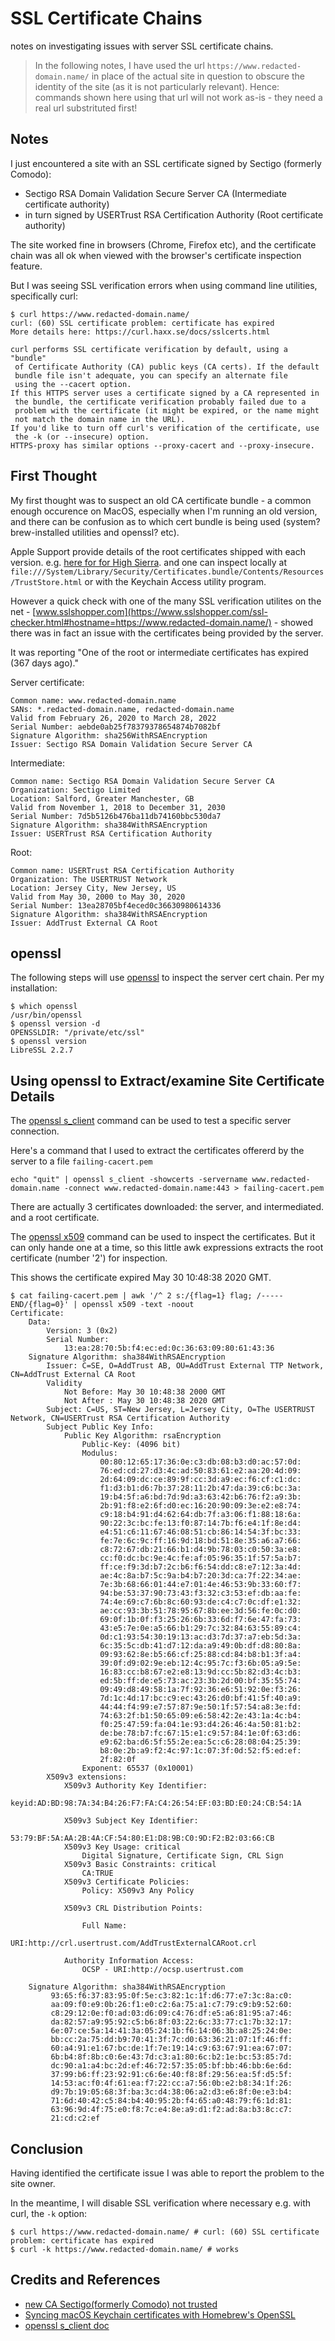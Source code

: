 # SSL Certificate Chains

notes on investigating issues with server SSL certificate chains.

> In the following notes, I have used the url `https://www.redacted-domain.name/` in place of the actual site in question
> to obscure the identity of the site (as it is not particularly relevant).
> Hence: commands shown here using that url will not work as-is - they need a real url substrituted first!

## Notes

I just encountered a site with an SSL certificate signed by Sectigo (formerly Comodo):

* Sectigo RSA Domain Validation Secure Server CA (Intermediate certificate authority)
* in turn signed by USERTrust RSA Certification Authority (Root certificate authority)

The site worked fine in browsers (Chrome, Firefox etc), and the certificate chain was all ok when viewed with
the browser's certificate inspection feature.

But I was seeing SSL verification errors when using command line utilities, specifically curl:

```
$ curl https://www.redacted-domain.name/
curl: (60) SSL certificate problem: certificate has expired
More details here: https://curl.haxx.se/docs/sslcerts.html

curl performs SSL certificate verification by default, using a "bundle"
 of Certificate Authority (CA) public keys (CA certs). If the default
 bundle file isn't adequate, you can specify an alternate file
 using the --cacert option.
If this HTTPS server uses a certificate signed by a CA represented in
 the bundle, the certificate verification probably failed due to a
 problem with the certificate (it might be expired, or the name might
 not match the domain name in the URL).
If you'd like to turn off curl's verification of the certificate, use
 the -k (or --insecure) option.
HTTPS-proxy has similar options --proxy-cacert and --proxy-insecure.
```

## First Thought

My first thought was to suspect an old CA certificate bundle - a common enough occurence on MacOS,
especially when I'm running an old version, and there can be confusion as to which cert bundle is being used (system? brew-installed utilities and openssl? etc).

Apple Support provide details of the root certificates shipped with each version.
e.g. [here for for High Sierra](https://support.apple.com/en-gb/HT208127).
and one can inspect locally at `file:///System/Library/Security/Certificates.bundle/Contents/Resources/TrustStore.html`
or with the Keychain Access utility program.

However a quick check with one of the many SSL verification utilites on the net -
[www.sslshopper.com](https://www.sslshopper.com/ssl-checker.html#hostname=https://www.redacted-domain.name/) -
showed there was in fact an issue with the certificates being provided by the server.

It was reporting "One of the root or intermediate certificates has expired (367 days ago)."

Server certificate:

    Common name: www.redacted-domain.name
    SANs: *.redacted-domain.name, redacted-domain.name
    Valid from February 26, 2020 to March 28, 2022
    Serial Number: aebde0ab25f78379378654874b7082bf
    Signature Algorithm: sha256WithRSAEncryption
    Issuer: Sectigo RSA Domain Validation Secure Server CA

Intermediate:

    Common name: Sectigo RSA Domain Validation Secure Server CA
    Organization: Sectigo Limited
    Location: Salford, Greater Manchester, GB
    Valid from November 1, 2018 to December 31, 2030
    Serial Number: 7d5b5126b476ba11db74160bbc530da7
    Signature Algorithm: sha384WithRSAEncryption
    Issuer: USERTrust RSA Certification Authority

Root:

    Common name: USERTrust RSA Certification Authority
    Organization: The USERTRUST Network
    Location: Jersey City, New Jersey, US
    Valid from May 30, 2000 to May 30, 2020
    Serial Number: 13ea28705bf4eced0c36630980614336
    Signature Algorithm: sha384WithRSAEncryption
    Issuer: AddTrust External CA Root


## openssl

The following steps will use [openssl](https://www.openssl.org/) to inspect the server cert chain.
Per my installation:

    $ which openssl
    /usr/bin/openssl
    $ openssl version -d
    OPENSSLDIR: "/private/etc/ssl"
    $ openssl version
    LibreSSL 2.2.7


## Using openssl to Extract/examine Site Certificate Details

The [openssl s_client](https://www.openssl.org/docs/man1.0.2/man1/s_client.html)
command can be used to test a specific server connection.

Here's a command that I used to extract the certificates offererd by the server to a file `failing-cacert.pem`

```
echo "quit" | openssl s_client -showcerts -servername www.redacted-domain.name -connect www.redacted-domain.name:443 > failing-cacert.pem
```

There are actually 3 certificates downloaded: the server, and intermediated. and a root certificate.

The [openssl x509](https://www.openssl.org/docs/man1.0.2/man1/x509.html) command can be used to inspect the certificates.
But it can only hande one at a time, so this little awk expressions extracts the root certificate (number '2') for inspection.

This shows the certificate expired May 30 10:48:38 2020 GMT.

```
$ cat failing-cacert.pem | awk '/^ 2 s:/{flag=1} flag; /-----END/{flag=0}' | openssl x509 -text -noout
Certificate:
    Data:
        Version: 3 (0x2)
        Serial Number:
            13:ea:28:70:5b:f4:ec:ed:0c:36:63:09:80:61:43:36
    Signature Algorithm: sha384WithRSAEncryption
        Issuer: C=SE, O=AddTrust AB, OU=AddTrust External TTP Network, CN=AddTrust External CA Root
        Validity
            Not Before: May 30 10:48:38 2000 GMT
            Not After : May 30 10:48:38 2020 GMT
        Subject: C=US, ST=New Jersey, L=Jersey City, O=The USERTRUST Network, CN=USERTrust RSA Certification Authority
        Subject Public Key Info:
            Public Key Algorithm: rsaEncryption
                Public-Key: (4096 bit)
                Modulus:
                    00:80:12:65:17:36:0e:c3:db:08:b3:d0:ac:57:0d:
                    76:ed:cd:27:d3:4c:ad:50:83:61:e2:aa:20:4d:09:
                    2d:64:09:dc:ce:89:9f:cc:3d:a9:ec:f6:cf:c1:dc:
                    f1:d3:b1:d6:7b:37:28:11:2b:47:da:39:c6:bc:3a:
                    19:b4:5f:a6:bd:7d:9d:a3:63:42:b6:76:f2:a9:3b:
                    2b:91:f8:e2:6f:d0:ec:16:20:90:09:3e:e2:e8:74:
                    c9:18:b4:91:d4:62:64:db:7f:a3:06:f1:88:18:6a:
                    90:22:3c:bc:fe:13:f0:87:14:7b:f6:e4:1f:8e:d4:
                    e4:51:c6:11:67:46:08:51:cb:86:14:54:3f:bc:33:
                    fe:7e:6c:9c:ff:16:9d:18:bd:51:8e:35:a6:a7:66:
                    c8:72:67:db:21:66:b1:d4:9b:78:03:c0:50:3a:e8:
                    cc:f0:dc:bc:9e:4c:fe:af:05:96:35:1f:57:5a:b7:
                    ff:ce:f9:3d:b7:2c:b6:f6:54:dd:c8:e7:12:3a:4d:
                    ae:4c:8a:b7:5c:9a:b4:b7:20:3d:ca:7f:22:34:ae:
                    7e:3b:68:66:01:44:e7:01:4e:46:53:9b:33:60:f7:
                    94:be:53:37:90:73:43:f3:32:c3:53:ef:db:aa:fe:
                    74:4e:69:c7:6b:8c:60:93:de:c4:c7:0c:df:e1:32:
                    ae:cc:93:3b:51:78:95:67:8b:ee:3d:56:fe:0c:d0:
                    69:0f:1b:0f:f3:25:26:6b:33:6d:f7:6e:47:fa:73:
                    43:e5:7e:0e:a5:66:b1:29:7c:32:84:63:55:89:c4:
                    0d:c1:93:54:30:19:13:ac:d3:7d:37:a7:eb:5d:3a:
                    6c:35:5c:db:41:d7:12:da:a9:49:0b:df:d8:80:8a:
                    09:93:62:8e:b5:66:cf:25:88:cd:84:b8:b1:3f:a4:
                    39:0f:d9:02:9e:eb:12:4c:95:7c:f3:6b:05:a9:5e:
                    16:83:cc:b8:67:e2:e8:13:9d:cc:5b:82:d3:4c:b3:
                    ed:5b:ff:de:e5:73:ac:23:3b:2d:00:bf:35:55:74:
                    09:49:d8:49:58:1a:7f:92:36:e6:51:92:0e:f3:26:
                    7d:1c:4d:17:bc:c9:ec:43:26:d0:bf:41:5f:40:a9:
                    44:44:f4:99:e7:57:87:9e:50:1f:57:54:a8:3e:fd:
                    74:63:2f:b1:50:65:09:e6:58:42:2e:43:1a:4c:b4:
                    f0:25:47:59:fa:04:1e:93:d4:26:46:4a:50:81:b2:
                    de:be:78:b7:fc:67:15:e1:c9:57:84:1e:0f:63:d6:
                    e9:62:ba:d6:5f:55:2e:ea:5c:c6:28:08:04:25:39:
                    b8:0e:2b:a9:f2:4c:97:1c:07:3f:0d:52:f5:ed:ef:
                    2f:82:0f
                Exponent: 65537 (0x10001)
        X509v3 extensions:
            X509v3 Authority Key Identifier:
                keyid:AD:BD:98:7A:34:B4:26:F7:FA:C4:26:54:EF:03:BD:E0:24:CB:54:1A

            X509v3 Subject Key Identifier:
                53:79:BF:5A:AA:2B:4A:CF:54:80:E1:D8:9B:C0:9D:F2:B2:03:66:CB
            X509v3 Key Usage: critical
                Digital Signature, Certificate Sign, CRL Sign
            X509v3 Basic Constraints: critical
                CA:TRUE
            X509v3 Certificate Policies:
                Policy: X509v3 Any Policy

            X509v3 CRL Distribution Points:

                Full Name:
                  URI:http://crl.usertrust.com/AddTrustExternalCARoot.crl

            Authority Information Access:
                OCSP - URI:http://ocsp.usertrust.com

    Signature Algorithm: sha384WithRSAEncryption
         93:65:f6:37:83:95:0f:5e:c3:82:1c:1f:d6:77:e7:3c:8a:c0:
         aa:09:f0:e9:0b:26:f1:e0:c2:6a:75:a1:c7:79:c9:b9:52:60:
         c8:29:12:0e:f0:ad:03:d6:09:c4:76:df:e5:a6:81:95:a7:46:
         da:82:57:a9:95:92:c5:b6:8f:03:22:6c:33:77:c1:7b:32:17:
         6e:07:ce:5a:14:41:3a:05:24:1b:f6:14:06:3b:a8:25:24:0e:
         bb:cc:2a:75:dd:b9:70:41:3f:7c:d0:63:36:21:07:1f:46:ff:
         60:a4:91:e1:67:bc:de:1f:7e:19:14:c9:63:67:91:ea:67:07:
         6b:b4:8f:8b:c0:6e:43:7d:c3:a1:80:6c:b2:1e:bc:53:85:7d:
         dc:90:a1:a4:bc:2d:ef:46:72:57:35:05:bf:bb:46:bb:6e:6d:
         37:99:b6:ff:23:92:91:c6:6e:40:f8:8f:29:56:ea:5f:d5:5f:
         14:53:ac:f0:4f:61:ea:f7:22:cc:a7:56:0b:e2:b8:34:1f:26:
         d9:7b:19:05:68:3f:ba:3c:d4:38:06:a2:d3:e6:8f:0e:e3:b4:
         71:6d:40:42:c5:84:b4:40:95:2b:f4:65:a0:48:79:f6:1d:81:
         63:96:9d:4f:75:e0:f8:7c:e4:8e:a9:d1:f2:ad:8a:b3:8c:c7:
         21:cd:c2:ef
```

## Conclusion

Having identified the certificate issue I was able to report the problem to the site owner.

In the meantime, I will disable SSL verification where necessary e.g. with curl, the `-k` option:

```
$ curl https://www.redacted-domain.name/ # curl: (60) SSL certificate problem: certificate has expired
$ curl -k https://www.redacted-domain.name/ # works
```

## Credits and References

* [new CA Sectigo(formerly Comodo) not trusted](https://live.paloaltonetworks.com/t5/general-topics/new-ca-sectigo-formerly-comodo-not-trusted/td-p/301356)
* [Syncing macOS Keychain certificates with Homebrew's OpenSSL](https://akrabat.com/syncing-macos-keychain-certificates-with-homebrews-openssl/)
* [openssl s_client doc](https://www.openssl.org/docs/man1.0.2/man1/s_client.html)
